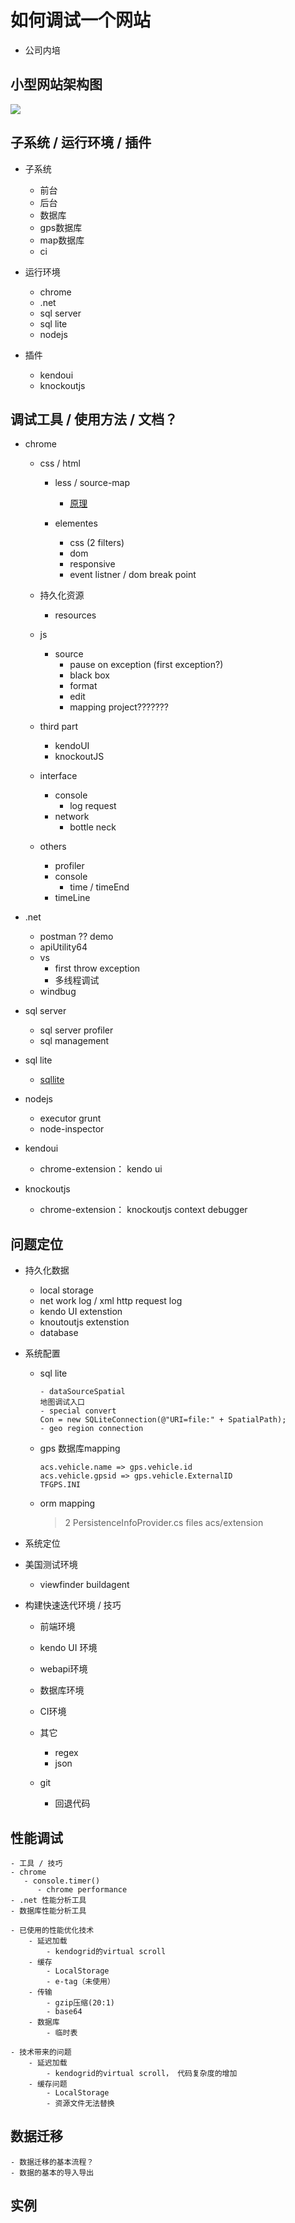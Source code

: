# 如何调试一个网站
- 公司内培

## 小型网站架构图
 ![](https://github.com/rainbow494/code-reference/blob/master/img/architectural.png)

## 子系统 / 运行环境 / 插件

- 子系统
	- 前台
	- 后台
	- 数据库
	- gps数据库
	- map数据库
	- ci

- 运行环境
	- chrome
	- .net
	- sql server
	- sql lite
	- nodejs

- 插件
	- kendoui
	- knockoutjs

## 调试工具 / 使用方法 / 文档？

- chrome
    - css  / html
        - less / source-map
            - [原理](http://www.ruanyifeng.com/blog/2013/01/javascript_source_map.html)

        - elementes
            - css (2 filters)
            - dom
            - responsive
            - event listner / dom break point

    
    - 持久化资源
        - resources

    - js 
        - source
            - pause on exception (first exception?)
            - black box
            - format
            - edit
            - mapping project???????

    - third part
        - kendoUI
        - knockoutJS
        
            
    - interface
        - console
            - log request
        - network
		    - bottle neck

	- others
        - profiler
        - console
            - time / timeEnd
        - timeLine
    

- .net
	- postman ?? demo
	- apiUtility64
	- vs
		- first throw exception
		- 多线程调试
	- windbug

- sql server
	- sql server profiler
	- sql management

- sql lite
	- [sqllite](http://www.oschina.net/news/43608/5-popular-and-free-sqlite-management-tools)

- nodejs
	- executor grunt
	- node-inspector

- kendoui
	- chrome-extension： kendo ui
- knockoutjs
	- chrome-extension： knockoutjs context debugger

## 问题定位
- 持久化数据
	- local storage
	- net work log / xml http request log
	- kendo UI extenstion
	- knoutoutjs extenstion
	- database

- 系统配置
	- sql lite
		```
		- dataSourceSpatial
		地图调试入口
		- special convert
		Con = new SQLiteConnection(@"URI=file:" + SpatialPath);
		- geo region connection
		```

	- gps 数据库mapping
		```
		acs.vehicle.name => gps.vehicle.id
		acs.vehicle.gpsid => gps.vehicle.ExternalID
		TFGPS.INI
		```

	- orm mapping
		> 2 PersistenceInfoProvider.cs files acs/extension


- 系统定位

- 美国测试环境
	- viewfinder buildagent

- 构建快速迭代环境 / 技巧
	- 前端环境

	- kendo UI 环境

	- webapi环境

	- 数据库环境

	- CI环境

	- 其它
		- regex
		- json

	- git
		- 回退代码

## 性能调试
	- 工具 / 技巧
    - chrome
	   - console.timer()
	      - chrome performance
	- .net 性能分析工具
	- 数据库性能分析工具

    - 已使用的性能优化技术
        - 延迟加载
            - kendogrid的virtual scroll
        - 缓存
            - LocalStorage
            - e-tag（未使用）
        - 传输
            - gzip压缩(20:1)
            - base64
        - 数据库
            - 临时表

    - 技术带来的问题
        - 延迟加载
            - kendogrid的virtual scroll， 代码复杂度的增加
        - 缓存问题
            - LocalStorage
            - 资源文件无法替换

## 数据迁移
	- 数据迁移的基本流程？
	- 数据的基本的导入导出

## 实例
